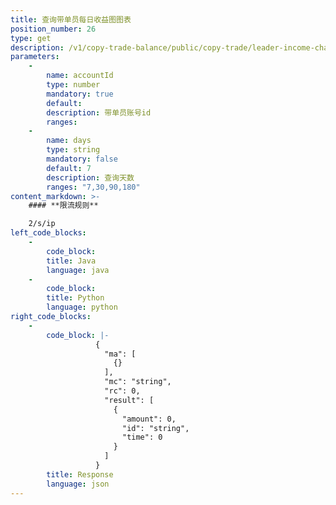 ```yaml
---
title: 查询带单员每日收益图图表
position_number: 26
type: get
description: /v1/copy-trade-balance/public/copy-trade/leader-income-chart
parameters:
    -
        name: accountId
        type: number
        mandatory: true
        default:
        description: 带单员账号id
        ranges:
    -
        name: days
        type: string
        mandatory: false
        default: 7
        description: 查询天数
        ranges: "7,30,90,180"
content_markdown: >-
    #### **限流规则**

    2/s/ip
left_code_blocks:
    -
        code_block:
        title: Java
        language: java
    -
        code_block:
        title: Python
        language: python
right_code_blocks:
    -
        code_block: |-
                   {
                     "ma": [
                       {}
                     ],
                     "mc": "string",
                     "rc": 0,
                     "result": [
                       {
                         "amount": 0,
                         "id": "string",
                         "time": 0
                       }
                     ]
                   }
        title: Response
        language: json
---
```

